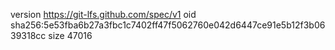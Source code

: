 version https://git-lfs.github.com/spec/v1
oid sha256:5e53fba6b27a3fbc1c7402ff47f5062760e042d6447ce91e5b12f3b0639318cc
size 47016

